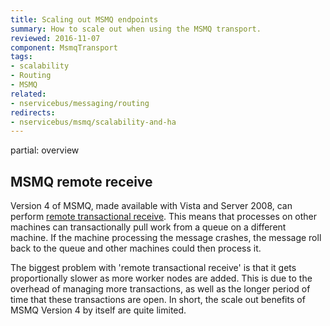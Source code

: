 ```yaml
---
title: Scaling out MSMQ endpoints
summary: How to scale out when using the MSMQ transport.
reviewed: 2016-11-07
component: MsmqTransport
tags:
- scalability
- Routing
- MSMQ
related:
- nservicebus/messaging/routing
redirects:
- nservicebus/msmq/scalability-and-ha
---
```



partial: overview

## MSMQ remote receive

Version 4 of MSMQ, made available with Vista and Server 2008, can perform [remote transactional receive](https://msdn.microsoft.com/en-us/library/ms700128.aspx). This means that processes on other machines can transactionally pull work from a queue on a different machine. If the machine processing the message crashes, the message roll back to the queue and other machines could then process it.

The biggest problem with 'remote transactional receive' is that it gets proportionally slower as more worker nodes are added. This is due to the overhead of managing more transactions, as well as the longer period of time that these transactions are open. In short, the scale out benefits of MSMQ Version 4 by itself are quite limited.
